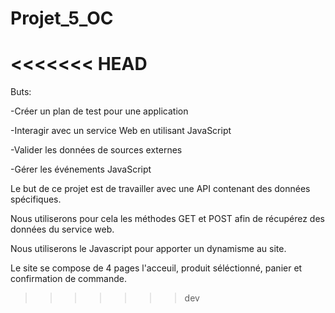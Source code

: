 # Projet_5_OC

<<<<<<< HEAD
=======
Buts:

-Créer un plan de test pour une application

-Interagir avec un service Web en utilisant JavaScript

-Valider les données de sources externes

-Gérer les événements JavaScript

Le but de ce projet est de travailler avec une API contenant des données spécifiques.

Nous utiliserons pour cela les méthodes GET et POST afin de récupérez des données du service web.

Nous utiliserons le Javascript pour apporter un dynamisme au site. 

Le site se compose de 4 pages l'acceuil, produit séléctionné, panier et confirmation de commande. 
>>>>>>> dev

